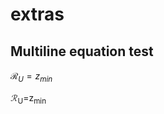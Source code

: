 # extras

## Multiline equation test

$\mathcal{R}_U = z_{min}$

<script src="https://polyfill.io/v3/polyfill.min.js?features=es6"></script>
<script id="MathJax-script" async src="https://cdn.jsdelivr.net/npm/mathjax@3/es5/tex-mml-chtml.js"></script>
<math>
  <mi>&#x211B;</mi><sub><mi>U</mi></sub><mo>=</mo><mi>z</mi><sub><mi>min</mi></sub>
</math>

